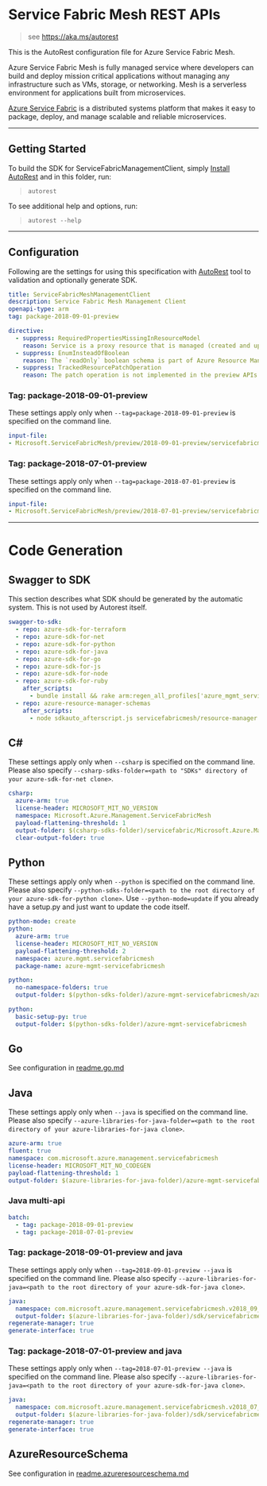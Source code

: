 # Service Fabric Mesh REST APIs

> see https://aka.ms/autorest

This is the AutoRest configuration file for Azure Service Fabric Mesh.

Azure Service Fabric Mesh is fully managed service where developers can build and deploy mission critical applications without managing any infrastructure such as VMs, storage, or networking. Mesh is a serverless environment for applications built from microservices.

[Azure Service Fabric](http://aka.ms/ServiceFabric) is a distributed systems platform that makes it easy to package, deploy, and manage scalable and reliable microservices.


---
## Getting Started
To build the SDK for ServiceFabricManagementClient, simply [Install AutoRest](https://aka.ms/autorest/install) and in this folder, run:

> `autorest`

To see additional help and options, run:

> `autorest --help`
---

## Configuration

Following are the settings for using this specification with [AutoRest](https://aka.ms/autorest) tool to validation and optionally generate SDK.

``` yaml
title: ServiceFabricMeshManagementClient
description: Service Fabric Mesh Management Client
openapi-type: arm
tag: package-2018-09-01-preview

directive:
  - suppress: RequiredPropertiesMissingInResourceModel
    reason: Service is a proxy resource that is managed (created and updated) by including it in the application resource. The name is required by RP to manage those resources. The name is readOnly in the default resource schema so it is not serialized on the wire by AutoRest generated libraries. This is a bug on our RP and should be fixed. The inlined objects should be part of the application properties and not a separate proxy resource.
  - suppress: EnumInsteadOfBoolean
    reason: The `readOnly` boolean schema is part of Azure Resource Manager common schema.
  - suppress: TrackedResourcePatchOperation
    reason: The patch operation is not implemented in the preview APIs.
```
### Tag: package-2018-09-01-preview

These settings apply only when `--tag=package-2018-09-01-preview` is specified on the command line.


``` yaml $(tag) == 'package-2018-09-01-preview'
input-file:
- Microsoft.ServiceFabricMesh/preview/2018-09-01-preview/servicefabricmesh.json
```
### Tag: package-2018-07-01-preview

These settings apply only when `--tag=package-2018-07-01-preview` is specified on the command line.


``` yaml $(tag) == 'package-2018-07-01-preview'
input-file:
- Microsoft.ServiceFabricMesh/preview/2018-07-01-preview/servicefabricmesh.json
```
---
# Code Generation


## Swagger to SDK

This section describes what SDK should be generated by the automatic system.
This is not used by Autorest itself.

``` yaml $(swagger-to-sdk)
swagger-to-sdk:
  - repo: azure-sdk-for-terraform
  - repo: azure-sdk-for-net
  - repo: azure-sdk-for-python
  - repo: azure-sdk-for-java
  - repo: azure-sdk-for-go
  - repo: azure-sdk-for-js
  - repo: azure-sdk-for-node
  - repo: azure-sdk-for-ruby
    after_scripts:
      - bundle install && rake arm:regen_all_profiles['azure_mgmt_service_fabric_mesh']
  - repo: azure-resource-manager-schemas
    after_scripts:
      - node sdkauto_afterscript.js servicefabricmesh/resource-manager
```


## C#
These settings apply only when `--csharp` is specified on the command line.
Please also specify `--csharp-sdks-folder=<path to "SDKs" directory of your azure-sdk-for-net clone>`.

``` yaml $(csharp)
csharp:
  azure-arm: true
  license-header: MICROSOFT_MIT_NO_VERSION
  namespace: Microsoft.Azure.Management.ServiceFabricMesh
  payload-flattening-threshold: 1
  output-folder: $(csharp-sdks-folder)/servicefabric/Microsoft.Azure.Management.ServiceFabricMesh/src/Generated
  clear-output-folder: true
```

## Python

These settings apply only when `--python` is specified on the command line.
Please also specify `--python-sdks-folder=<path to the root directory of your azure-sdk-for-python clone>`.
Use `--python-mode=update` if you already have a setup.py and just want to update the code itself.

``` yaml $(python)
python-mode: create
python:
  azure-arm: true
  license-header: MICROSOFT_MIT_NO_VERSION
  payload-flattening-threshold: 2
  namespace: azure.mgmt.servicefabricmesh
  package-name: azure-mgmt-servicefabricmesh
```
``` yaml $(python) && $(python-mode) == 'update'
python:
  no-namespace-folders: true
  output-folder: $(python-sdks-folder)/azure-mgmt-servicefabricmesh/azure/mgmt/servicefabricmesh
```
``` yaml $(python) && $(python-mode) == 'create'
python:
  basic-setup-py: true
  output-folder: $(python-sdks-folder)/azure-mgmt-servicefabricmesh
```

## Go

See configuration in [readme.go.md](./readme.go.md)

## Java

These settings apply only when `--java` is specified on the command line.
Please also specify `--azure-libraries-for-java-folder=<path to the root directory of your azure-libraries-for-java clone>`.
``` yaml $(java)
azure-arm: true
fluent: true
namespace: com.microsoft.azure.management.servicefabricmesh
license-header: MICROSOFT_MIT_NO_CODEGEN
payload-flattening-threshold: 1
output-folder: $(azure-libraries-for-java-folder)/azure-mgmt-servicefabricmesh
```
### Java multi-api

``` yaml $(java) && $(multiapi)
batch:
  - tag: package-2018-09-01-preview
  - tag: package-2018-07-01-preview
```

### Tag: package-2018-09-01-preview and java

These settings apply only when `--tag=2018-09-01-preview --java` is specified on the command line.
Please also specify `--azure-libraries-for-java=<path to the root directory of your azure-sdk-for-java clone>`.

``` yaml $(tag) == '2018-09-01-preview' && $(java) && $(multiapi)
java:
  namespace: com.microsoft.azure.management.servicefabricmesh.v2018_09_01_preview
  output-folder: $(azure-libraries-for-java-folder)/sdk/servicefabricmesh/mgmt-v2018_09_01_preview
regenerate-manager: true
generate-interface: true
```

### Tag: package-2018-07-01-preview and java

These settings apply only when `--tag=2018-07-01-preview --java` is specified on the command line.
Please also specify `--azure-libraries-for-java=<path to the root directory of your azure-sdk-for-java clone>`.

``` yaml $(tag) == '2018-07-01-preview' && $(java) && $(multiapi)
java:
  namespace: com.microsoft.azure.management.servicefabricmesh.v2018_07_01_preview
  output-folder: $(azure-libraries-for-java-folder)/sdk/servicefabricmesh/mgmt-v2018_07_01_preview
regenerate-manager: true
generate-interface: true
```

## AzureResourceSchema

See configuration in [readme.azureresourceschema.md](./readme.azureresourceschema.md)

